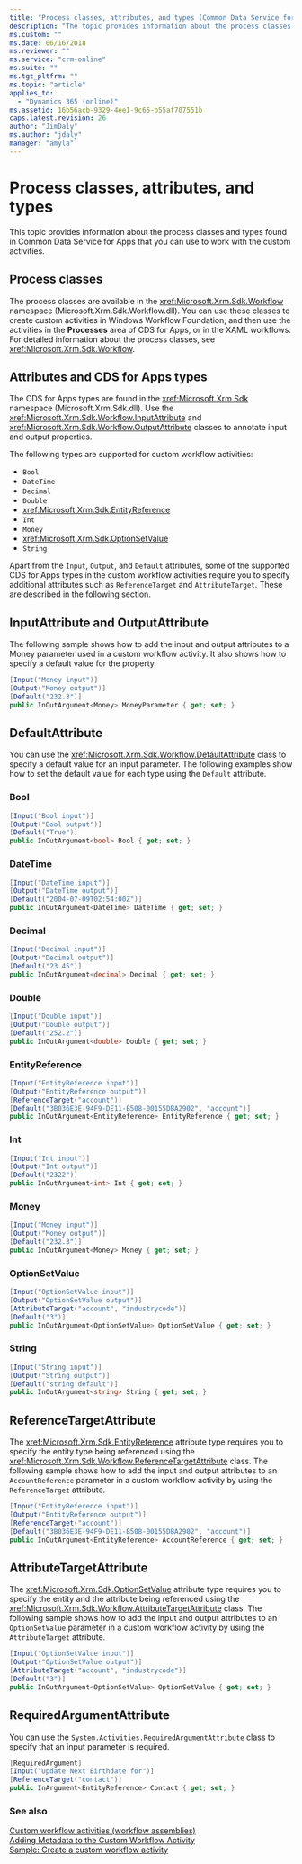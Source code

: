 ```yaml
---
title: "Process classes, attributes, and types (Common Data Service for Apps) | Microsoft Docs"
description: "The topic provides information about the process classes and types found in Common Data Service for Apps that you can use to work with the custom activities. "
ms.custom: ""
ms.date: 06/16/2018
ms.reviewer: ""
ms.service: "crm-online"
ms.suite: ""
ms.tgt_pltfrm: ""
ms.topic: "article"
applies_to: 
  - "Dynamics 365 (online)"
ms.assetid: 16b56acb-9329-4ee1-9c65-b55af707551b
caps.latest.revision: 26
author: "JimDaly"
ms.author: "jdaly"
manager: "amyla"
---
```

# Process classes, attributes, and types

This topic provides information about the process classes and types found in Common Data Service for Apps that you can use to work with the custom activities.  
  
<a name="ProcessClasses"></a>
   
## Process classes  

The process classes are available in the <xref:Microsoft.Xrm.Sdk.Workflow> namespace (Microsoft.Xrm.Sdk.Workflow.dll). You can use these classes to create custom activities in Windows Workflow Foundation, and then use the activities in the **Processes** area of CDS for Apps, or in the XAML workflows. For detailed information about the process classes, see <xref:Microsoft.Xrm.Sdk.Workflow>.  
  
<a name="AttributesandMicrosoftDynamicsCRMTypes"></a>
   
## Attributes and CDS for Apps types
  
The CDS for Apps types are found in the <xref:Microsoft.Xrm.Sdk> namespace (Microsoft.Xrm.Sdk.dll). Use the <xref:Microsoft.Xrm.Sdk.Workflow.InputAttribute> and <xref:Microsoft.Xrm.Sdk.Workflow.OutputAttribute> classes to annotate input and output properties.  
  
The following types are supported for custom workflow activities:  
  
-   `Bool`
-   `DateTime`
-   `Decimal`
-   `Double`
-   <xref:Microsoft.Xrm.Sdk.EntityReference>
-   `Int`
-   `Money`
-   <xref:Microsoft.Xrm.Sdk.OptionSetValue>
-   `String`  
  
Apart from the `Input`, `Output`, and `Default` attributes, some of the supported CDS for Apps types in the custom workflow activities require you to specify additional attributes such as `ReferenceTarget` and `AttributeTarget`. These are described in the following section.  
  
<a name="InputAttribute"></a>

## InputAttribute and OutputAttribute  

The following sample shows how to add the input and output attributes to a Money parameter used in a custom workflow activity. It also shows how to specify a default value for the property.  
  
```csharp  
[Input("Money input")]  
[Output("Money output")]  
[Default("232.3")]  
public InOutArgument<Money> MoneyParameter { get; set; }  
```  
  
<a name="DefaultAttribute"></a>

## DefaultAttribute  

You can use the <xref:Microsoft.Xrm.Sdk.Workflow.DefaultAttribute> class to specify a default value for an input parameter. The following examples show how to set the default value for each type using the `Default` attribute.  
  
### Bool  
  
```csharp  
[Input("Bool input")]  
[Output("Bool output")]  
[Default("True")]  
public InOutArgument<bool> Bool { get; set; }  
```  
  
### DateTime  
  
```csharp  
[Input("DateTime input")]  
[Output("DateTime output")]  
[Default("2004-07-09T02:54:00Z")]  
public InOutArgument<DateTime> DateTime { get; set; }  
```  
  
### Decimal  
  
```csharp  
[Input("Decimal input")]  
[Output("Decimal output")]  
[Default("23.45")]  
public InOutArgument<decimal> Decimal { get; set; }  
```  
  
### Double  
  
```csharp  
[Input("Double input")]  
[Output("Double output")]  
[Default("252.2")]  
public InOutArgument<double> Double { get; set; }  
```  
  
### EntityReference  
  
```csharp  
[Input("EntityReference input")]  
[Output("EntityReference output")]  
[ReferenceTarget("account")]  
[Default("3B036E3E-94F9-DE11-B508-00155DBA2902", "account")]  
public InOutArgument<EntityReference> EntityReference { get; set; }  
```  
  
### Int  
  
```csharp  
[Input("Int input")]  
[Output("Int output")]  
[Default("2322")]  
public InOutArgument<int> Int { get; set; }  
```  
  
### Money  
  
```csharp  
[Input("Money input")]  
[Output("Money output")]  
[Default("232.3")]  
public InOutArgument<Money> Money { get; set; }  
```  
  
### OptionSetValue  
  
```csharp  
[Input("OptionSetValue input")]  
[Output("OptionSetValue output")]  
[AttributeTarget("account", "industrycode")]  
[Default("3")]  
public InOutArgument<OptionSetValue> OptionSetValue { get; set; }  
```  
  
### String  
  
```csharp  
[Input("String input")]  
[Output("String output")]  
[Default("string default")]  
public InOutArgument<string> String { get; set; }  
```  
  
<a name="ReferenceTargetAttributeforEntityReferenceType"></a>   

## ReferenceTargetAttribute  

The <xref:Microsoft.Xrm.Sdk.EntityReference> attribute type requires you to specify the entity type being referenced using the <xref:Microsoft.Xrm.Sdk.Workflow.ReferenceTargetAttribute> class. The following sample shows how to add the input and output attributes to an `AccountReference` parameter in a custom workflow activity by using the `ReferenceTarget` attribute.  
  
```csharp  
[Input("EntityReference input")]  
[Output("EntityReference output")]  
[ReferenceTarget("account")]  
[Default("3B036E3E-94F9-DE11-B508-00155DBA2902", "account")]  
public InOutArgument<EntityReference> AccountReference { get; set; }  
```  
  
<a name="AttributeTargetAttributeforOptionSetValueType"></a>

## AttributeTargetAttribute

The <xref:Microsoft.Xrm.Sdk.OptionSetValue> attribute type requires you to specify the entity and the attribute being referenced using the <xref:Microsoft.Xrm.Sdk.Workflow.AttributeTargetAttribute> class. The following sample shows how to add the input and output attributes to an `OptionSetValue` parameter in a custom workflow activity by using the `AttributeTarget` attribute.  
  
```csharp  
[Input("OptionSetValue input")]  
[Output("OptionSetValue output")]  
[AttributeTarget("account", "industrycode")]  
[Default("3")]  
public InOutArgument<OptionSetValue> OptionSetValue { get; set; }  
```  
  
<a name="RequiredArgumentAttribute"></a> 
  
## RequiredArgumentAttribute  

You can use the `System.Activities.RequiredArgumentAttribute` class to specify that an input parameter is required.  
  
```csharp   
[RequiredArgument]  
[Input("Update Next Birthdate for")]  
[ReferenceTarget("contact")]  
public InArgument<EntityReference> Contact { get; set; }  
```  
  
### See also  

[Custom workflow activities (workflow assemblies)](../custom-workflow-activities-workflow-assemblies.md)<br />
[Adding Metadata to the Custom Workflow Activity](add-metadata-custom-workflow-activity.md)<br />
[Sample: Create a custom workflow activity](sample-create-custom-workflow-activity.md)
